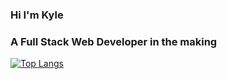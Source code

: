 ### Hi I'm Kyle 
### A Full Stack Web Developer in the making

[![Top Langs](https://github-readme-stats.vercel.app/api/top-langs/?username=kylemiller13&layout=compact&theme=synthwave)](https://github.com/kylemiller13/github-readme-stats)

